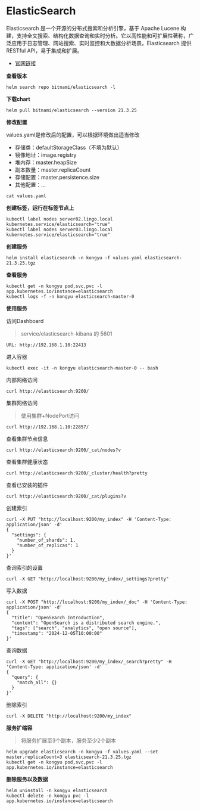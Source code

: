 # ElasticSearch

Elasticsearch 是一个开源的分布式搜索和分析引擎，基于 Apache Lucene 构建，支持全文搜索、结构化数据查询和实时分析。它以高性能和可扩展性著称，广泛应用于日志管理、网站搜索、实时监控和大数据分析场景。Elasticsearch 提供 RESTful API，易于集成和扩展。

- [官网链接](https://www.elastic.co/elasticsearch/)

**查看版本**

```
helm search repo bitnami/elasticsearch -l
```

**下载chart**

```
helm pull bitnami/elasticsearch --version 21.3.25
```

**修改配置**

values.yaml是修改后的配置，可以根据环境做出适当修改

- 存储类：defaultStorageClass（不填为默认）
- 镜像地址：image.registry
- 堆内存：master.heapSize
- 副本数量：master.replicaCount
- 存储配置：master.persistence.size
- 其他配置：...

```
cat values.yaml
```

**创建标签，运行在标签节点上**

```
kubectl label nodes server02.lingo.local kubernetes.service/elasticsearch="true"
kubectl label nodes server03.lingo.local kubernetes.service/elasticsearch="true"
```

**创建服务**

```
helm install elasticsearch -n kongyu -f values.yaml elasticsearch-21.3.25.tgz
```

**查看服务**

```
kubectl get -n kongyu pod,svc,pvc -l app.kubernetes.io/instance=elasticsearch
kubectl logs -f -n kongyu elasticsearch-master-0
```

**使用服务**

访问Dashboard

> service/elasticsearch-kibana 的 5601

```
URL: http://192.168.1.10:22413
```

进入容器

```
kubectl exec -it -n kongyu elasticsearch-master-0 -- bash
```

内部网络访问

```
curl http://elasticsearch:9200/
```

集群网络访问

> 使用集群+NodePort访问

```
curl http://192.168.1.10:22857/
```

查看集群节点信息

```
curl http://elasticsearch:9200/_cat/nodes?v
```

查看集群健康状态

```
curl http://elasticsearch:9200/_cluster/health?pretty
```

查看已安装的插件

```
curl http://elasticsearch:9200/_cat/plugins?v
```

创建索引

```
curl -X PUT "http://localhost:9200/my_index" -H 'Content-Type: application/json' -d'
{
  "settings": {
    "number_of_shards": 1,
    "number_of_replicas": 1
  }
}'
```

查询索引的设置

```
curl -X GET "http://localhost:9200/my_index/_settings?pretty"
```

写入数据

```
curl -X POST "http://localhost:9200/my_index/_doc" -H 'Content-Type: application/json' -d'
{
  "title": "OpenSearch Introduction",
  "content": "OpenSearch is a distributed search engine.",
  "tags": ["search", "analytics", "open source"],
  "timestamp": "2024-12-05T10:00:00"
}'
```

查询数据

```
curl -X GET "http://localhost:9200/my_index/_search?pretty" -H 'Content-Type: application/json' -d'
{
  "query": {
    "match_all": {}
  }
}'
```

删除索引

```
curl -X DELETE "http://localhost:9200/my_index"
```

**服务扩缩容**

> 将服务扩展至3个副本，服务至少2个副本

```
helm upgrade elasticsearch -n kongyu -f values.yaml --set master.replicaCount=3 elasticsearch-21.3.25.tgz
kubectl get -n kongyu pod,svc,pvc -l app.kubernetes.io/instance=elasticsearch
```

**删除服务以及数据**

```
helm uninstall -n kongyu elasticsearch
kubectl delete -n kongyu pvc -l app.kubernetes.io/instance=elasticsearch
```

